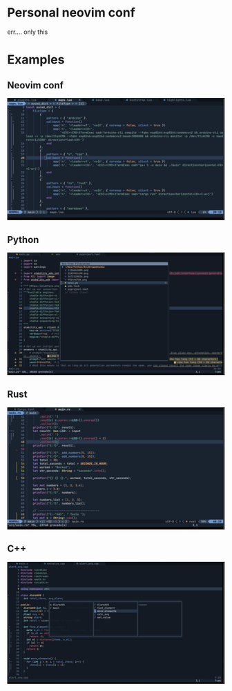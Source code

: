 # Personal neovim conf

err.... only this

# Examples

## Neovim conf

![Nvim conf](https://github.com/julioformiga/.nvim/blob/main/assets/nvim.png)

## Python

![Python](https://github.com/julioformiga/.nvim/blob/main/assets/python.png)

## Rust

![Rust](https://github.com/julioformiga/.nvim/blob/main/assets/rust.png)

## C++

![C++](https://github.com/julioformiga/.nvim/blob/main/assets/c.png)
